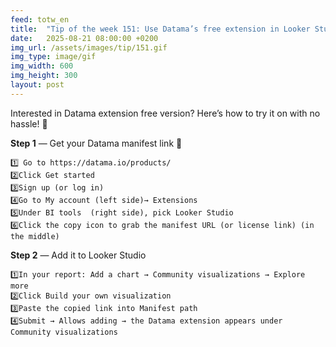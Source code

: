 ```yaml
---
feed: totw_en
title:  "Tip of the week 151: Use Datama’s free extension in Looker Studio"
date:   2025-08-21 08:00:00 +0200
img_url: /assets/images/tip/151.gif
img_type: image/gif
img_width: 600
img_height: 300
layout: post
---
```


Interested in Datama extension free version? Here’s how to try it on with no hassle! 🚀 

**Step 1** — Get your Datama manifest link 🔗 

    1️⃣ Go to https://datama.io/products/ 
    2️⃣Click Get started 
    3️⃣Sign up (or log in) 
    4️⃣Go to My account (left side)→ Extensions 
    5️⃣Under BI tools  (right side), pick Looker Studio 
    6️⃣Click the copy icon to grab the manifest URL (or license link) (in the middle) 

**Step 2** — Add it to Looker Studio 

    1️⃣In your report: Add a chart → Community visualizations → Explore more 
    2️⃣Click Build your own visualization 
    3️⃣Paste the copied link into Manifest path 
    4️⃣Submit → Allows adding → the Datama extension appears under Community visualizations 